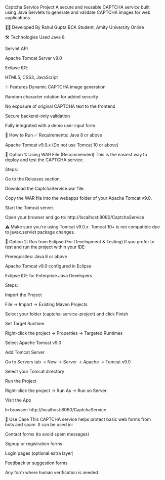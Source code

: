 Captcha Service Project
A secure and reusable CAPTCHA service built using Java Servlets to generate and validate CAPTCHA images for web applications.

👨‍💻 Developed By
Rahul Gupta
BCA Student, Amity University Online

🛠 Technologies Used
Java 8

Servlet API

Apache Tomcat Server v9.0

Eclipse IDE

HTML5, CSS3, JavaScript

✨ Features
Dynamic CAPTCHA image generation

Random character rotation for added security

No exposure of original CAPTCHA text to the frontend

Secure backend-only validation

Fully integrated with a demo user input form

🚀 How to Run
✅ Requirements:
Java 8 or above

Apache Tomcat v9.0.x (Do not use Tomcat 10 or above)

🔹 Option 1: Using WAR File (Recommended)
This is the easiest way to deploy and test the CAPTCHA service.

Steps:

Go to the Releases section.

Download the CaptchaService.war file.

Copy the WAR file into the webapps folder of your Apache Tomcat v9.0.

Start the Tomcat server.

Open your browser and go to:
http://localhost:8080/CaptchaService

⚠️ Make sure you're using Tomcat v9.0.x. Tomcat 10+ is not compatible due to javax.servlet package changes.

🔹 Option 2: Run from Eclipse (For Development & Testing)
If you prefer to test and run the project within your IDE:

Prerequisites:
Java 8 or above

Apache Tomcat v9.0 configured in Eclipse

Eclipse IDE for Enterprise Java Developers

Steps:

Import the Project

File → Import → Existing Maven Projects

Select your folder (captcha-service-project) and click Finish

Set Target Runtime

Right-click the project → Properties → Targeted Runtimes

Select Apache Tomcat v9.0

Add Tomcat Server

Go to Servers tab → New → Server → Apache → Tomcat v9.0

Select your Tomcat directory

Run the Project

Right-click the project → Run As → Run on Server

Visit the App

In browser:
http://localhost:8080/CaptchaService

📌 Use Case
This CAPTCHA service helps protect basic web forms from bots and spam. It can be used in:

Contact forms (to avoid spam messages)

Signup or registration forms

Login pages (optional extra layer)

Feedback or suggestion forms

Any form where human verification is needed
